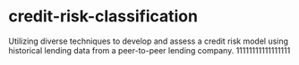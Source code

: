 # credit-risk-classification
Utilizing diverse techniques to develop and assess a credit risk model using historical lending data from a peer-to-peer lending company.
11111111111111111

